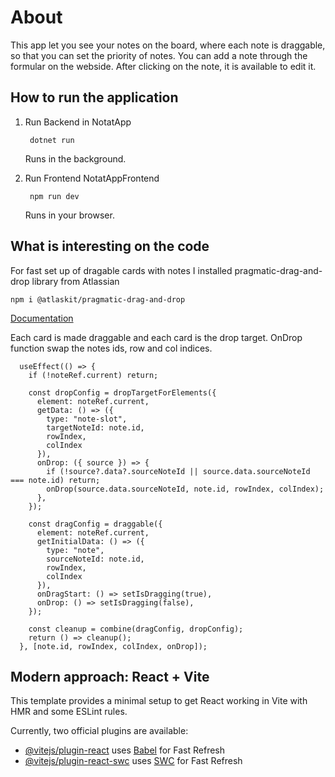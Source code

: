 # About

This app let you see your notes on the board, where each note is draggable, so that you can set the priority of notes. You can add a note through the formular on the webside. After clicking on the note, it is available to edit it. 

## How to run the application

1. Run Backend in NotatApp
   
   ` dotnet run`

   Runs in the background.

2. Run Frontend NotatAppFrontend

   ` npm run dev`

   Runs in your browser.

## What is interesting on the code

For fast set up of dragable cards with notes I installed pragmatic-drag-and-drop library from Atlassian

``` npm i @atlaskit/pragmatic-drag-and-drop ```

[Documentation](https://atlassian.design/components/pragmatic-drag-and-drop/about)

Each card is made draggable and each card is the drop target. OnDrop function swap the notes ids, row and col indices.

``` 
  useEffect(() => {
    if (!noteRef.current) return;

    const dropConfig = dropTargetForElements({
      element: noteRef.current,
      getData: () => ({
        type: "note-slot",
        targetNoteId: note.id,
        rowIndex,
        colIndex
      }),
      onDrop: ({ source }) => {
        if (!source?.data?.sourceNoteId || source.data.sourceNoteId === note.id) return;
        onDrop(source.data.sourceNoteId, note.id, rowIndex, colIndex);
      },
    });

    const dragConfig = draggable({
      element: noteRef.current,
      getInitialData: () => ({
        type: "note",
        sourceNoteId: note.id,
        rowIndex,
        colIndex
      }),
      onDragStart: () => setIsDragging(true),
      onDrop: () => setIsDragging(false),
    });

    const cleanup = combine(dragConfig, dropConfig);
    return () => cleanup();
  }, [note.id, rowIndex, colIndex, onDrop]);

```



## Modern approach: React + Vite

This template provides a minimal setup to get React working in Vite with HMR and some ESLint rules.

Currently, two official plugins are available:

- [@vitejs/plugin-react](https://github.com/vitejs/vite-plugin-react/blob/main/packages/plugin-react/README.md) uses [Babel](https://babeljs.io/) for Fast Refresh
- [@vitejs/plugin-react-swc](https://github.com/vitejs/vite-plugin-react-swc) uses [SWC](https://swc.rs/) for Fast Refresh

